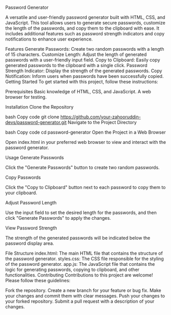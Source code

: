 
Password Generator


A versatile and user-friendly password generator built with HTML, CSS, and JavaScript. This tool allows users to generate secure passwords, customize the length of the passwords, and copy them to the clipboard with ease. It includes additional features such as password strength indicators and copy notifications to enhance user experience.

Features
Generate Passwords: Create two random passwords with a length of 15 characters.
Customize Length: Adjust the length of generated passwords with a user-friendly input field.
Copy to Clipboard: Easily copy generated passwords to the clipboard with a single click.
Password Strength Indicator: Display the strength of the generated passwords.
Copy Notification: Inform users when passwords have been successfully copied.
Getting Started
To get started with this project, follow these instructions:

Prerequisites
Basic knowledge of HTML, CSS, and JavaScript.
A web browser for testing.

Installation
Clone the Repository

bash
Copy code
git clone https://github.com/your-zahooruddin-devs/password-generator.git
Navigate to the Project Directory

bash
Copy code
cd password-generator
Open the Project in a Web Browser

Open index.html in your preferred web browser to view and interact with the password generator.

Usage
Generate Passwords

Click the "Generate Passwords" button to create two random passwords.

Copy Passwords

Click the "Copy to Clipboard" button next to each password to copy them to your clipboard.

Adjust Password Length

Use the input field to set the desired length for the passwords, and then click "Generate Passwords" to apply the changes.

View Password Strength

The strength of the generated passwords will be indicated below the password display area.

File Structure
index.html: The main HTML file that contains the structure of the password generator.
styles.css: The CSS file responsible for the styling of the password generator.
app.js: The JavaScript file that contains the logic for generating passwords, copying to clipboard, and other functionalities.
Contributing
Contributions to this project are welcome! Please follow these guidelines:

Fork the repository.
Create a new branch for your feature or bug fix.
Make your changes and commit them with clear messages.
Push your changes to your forked repository.
Submit a pull request with a description of your changes.

